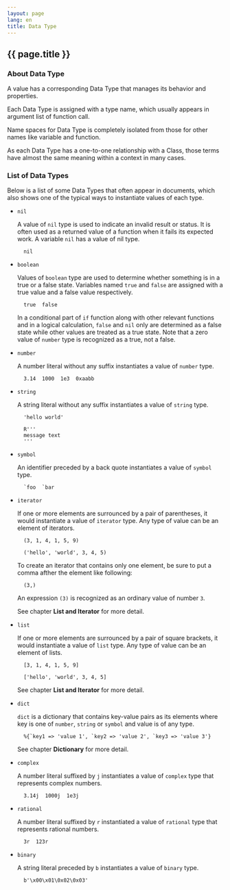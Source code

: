 ```yaml
---
layout: page
lang: en
title: Data Type
---
```


{{ page.title }}
----------------

### About Data Type

A value has a corresponding Data Type that manages its behavior and properties.

Each Data Type is assigned with a type name,
which usually appears in argument list of function call.

Name spaces for Data Type is completely isolated
from those for other names like variable and function.

As each Data Type has a one-to-one relationship with a Class,
those terms have almost the same meaning within a context in many cases.


### List of Data Types

Below is a list of some Data Types that often appear in documents,
which also shows one of the typical ways to instantiate values of each type.

* `nil`

  A value of `nil` type is used to indicate an invalid result or status.
  It is often used as a returned value of a function when it fails its expected work.
  A variable `nil` has a value of nil type.

        nil

* `boolean`

  Values of `boolean` type are used to determine
  whether something is in a true or a false state.
  Variables named `true` and `false` are assigned
  with a true value and a false value respectively.

        true  false

  In a conditional part of `if` function along with other relevant functions
  and in a logical calculation,
  `false` and `nil` only are determined as a false state
  while other values are treated as a true state.
  Note that a zero value of `number` type is recognized as a true, not a false.

* `number`

  A number literal without any suffix instantiates a value of `number` type.

        3.14  1000  1e3  0xaabb

* `string`

  A string literal without any suffix instantiates a value of `string` type.

        'hello world'
        
        R'''
        message text
        '''

* `symbol`

  An identifier preceded by a back quote instantiates a value of `symbol` type.

        `foo  `bar

* `iterator`

  If one or more elements are surrounced by a pair of parentheses,
  it would instantiate a value of `iterator` type.
  Any type of value can be an element of iterators.

        (3, 1, 4, 1, 5, 9)
        
        ('hello', 'world', 3, 4, 5)

  To create an iterator that contains only one element,
  be sure to put a comma afther the element like following:

        (3,)

  An expression `(3)` is recognized as an ordinary value of number `3`.

  See chapter **List and Iterator** for more detail.

* `list`

  If one or more elements are surrounced by a pair of square brackets,
  it would instantiate a value of `list` type.
  Any type of value can be an element of lists.

        [3, 1, 4, 1, 5, 9]
        
        ['hello', 'world', 3, 4, 5]

  See chapter **List and Iterator** for more detail.

* `dict`

  `dict` is a dictionary that contains key-value pairs as its elements
  where key is one of `number`, `string` or `symbol` and value is of any type.

        %{`key1 => 'value 1', `key2 => 'value 2', `key3 => 'value 3'}

  See chapter **Dictionary** for more detail.

* `complex`

  A number literal suffixed by `j` instantiates a value of `complex` type
  that represents complex numbers.

        3.14j  1000j  1e3j

* `rational`

  A number literal suffixed by `r` instantiated a value of `rational` type
  that represents rational numbers.

        3r  123r

* `binary`

  A string literal preceded by `b` instantiates a value of `binary` type.
  
        b'\x00\x01\0x02\0x03'
